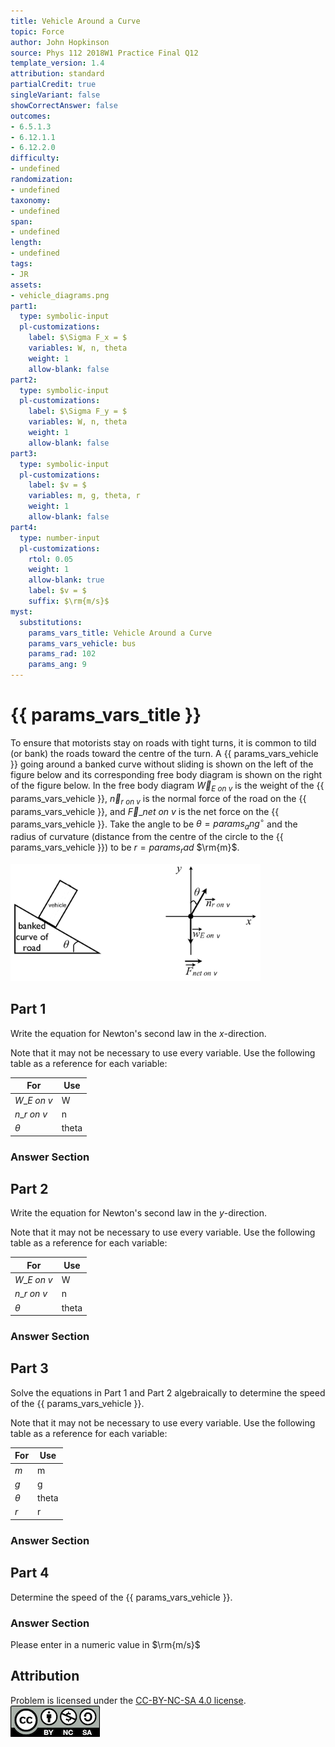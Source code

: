 ```yaml
---
title: Vehicle Around a Curve
topic: Force
author: John Hopkinson
source: Phys 112 2018W1 Practice Final Q12
template_version: 1.4
attribution: standard
partialCredit: true
singleVariant: false
showCorrectAnswer: false
outcomes:
- 6.5.1.3
- 6.12.1.1
- 6.12.2.0
difficulty:
- undefined
randomization:
- undefined
taxonomy:
- undefined
span:
- undefined
length:
- undefined
tags:
- JR
assets:
- vehicle_diagrams.png
part1:
  type: symbolic-input
  pl-customizations:
    label: $\Sigma F_x = $
    variables: W, n, theta
    weight: 1
    allow-blank: false
part2:
  type: symbolic-input
  pl-customizations:
    label: $\Sigma F_y = $
    variables: W, n, theta
    weight: 1
    allow-blank: false
part3:
  type: symbolic-input
  pl-customizations:
    label: $v = $
    variables: m, g, theta, r
    weight: 1
    allow-blank: false
part4:
  type: number-input
  pl-customizations:
    rtol: 0.05
    weight: 1
    allow-blank: true
    label: $v = $
    suffix: $\rm{m/s}$
myst:
  substitutions:
    params_vars_title: Vehicle Around a Curve
    params_vars_vehicle: bus
    params_rad: 102
    params_ang: 9
---
```

# {{ params_vars_title }}
To ensure that motorists stay on roads with tight turns, it is common to tild (or bank) the roads toward the centre of the turn. A {{ params_vars_vehicle }} going around a banked curve without sliding is shown on the left of the figure below and its corresponding free body diagram is shown on the right of the figure below. In the free body diagram $\vec{W}_{\textit{E on v}}$ is the weight of the {{ params_vars_vehicle }}, $\vec{n}_{\textit{r on v}}$ is the normal force of the road on the {{ params_vars_vehicle }}, and $\vec{F}\_{\textit{net on v}}$ is the net force on the {{ params_vars_vehicle }}. Take the angle to be $\theta = {{ params_ang }}^\circ$ and the radius of curvature (distance from the centre of the circle to the {{ params_vars_vehicle }}) to be $r = {{ params_rad }}$ $\rm{m}$.

<img src="vehicle_diagrams.png" alt="On the left is an image showing a vehicle on a banked curved road. The image shows the back of the vehicle and a cross section of the banked road. The road is banked to the right and makes an angle of theta with the horizontal. On the right is an image of the free body diagram associated with the vehicle on the banked curved road. The normal force of the road on the vehicle makes an angle of theta with the positive y-axis and lies between the positive y-axis and the positive x-axis. The weight of the vehicle is along the negative y-axis. The net force on the vehicle is along the positive x-axis." width=400>

## Part 1

Write the equation for Newton's second law in the $x$-direction.

Note that it may not be necessary to use every variable. Use the following table as a reference for each variable:

| For                   | Use   |
|-----------------------|-------|
| $W\_{\textit{E on v}}$ | W     |
| $n\_{\textit{r on v}}$ | n     |
| $\theta$              | theta |

### Answer Section

## Part 2

Write the equation for Newton's second law in the $y$-direction.

Note that it may not be necessary to use every variable. Use the following table as a reference for each variable:

| For                   | Use   |
|-----------------------|-------|
| $W\_{\textit{E on v}}$ | W     |
| $n\_{\textit{r on v}}$ | n     |
| $\theta$              | theta |

### Answer Section

## Part 3

Solve the equations in Part 1 and Part 2 algebraically to determine the speed of the {{ params_vars_vehicle }}.

Note that it may not be necessary to use every variable. Use the following table as a reference for each variable:

| For      | Use   |
|----------|-------|
| $m$      | m     |
| $g$      | g     |
| $\theta$ | theta |
| $r$      | r     |

### Answer Section

## Part 4

Determine the speed of the {{ params_vars_vehicle }}.

### Answer Section

Please enter in a numeric value in $\rm{m/s}$

## Attribution

Problem is licensed under the [CC-BY-NC-SA 4.0 license](https://creativecommons.org/licenses/by-nc-sa/4.0/).<br> ![The Creative Commons 4.0 license requiring attribution-BY, non-commercial-NC, and share-alike-SA license.](https://raw.githubusercontent.com/firasm/bits/master/by-nc-sa.png)